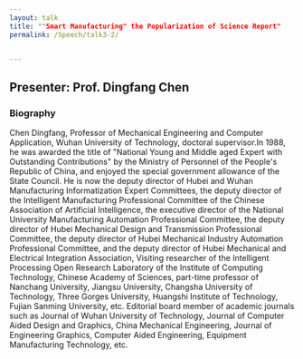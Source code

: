 ```yaml
---
layout: talk
title: ""Smart Manufacturing" the Popularization of Science Report"
permalink: /Speech/talk3-2/


---
```


<div class="talk-container">
    <div class="talk-header">
        <h2>Presenter: Prof. Dingfang Chen </h2>
    </div>
    <h3>Biography</h3>
    <p>
   Chen Dingfang, Professor of Mechanical Engineering and Computer Application, Wuhan University of Technology, doctoral supervisor.In 1988, he was awarded the title of "National Young and Middle aged Expert with Outstanding Contributions" by the Ministry of Personnel of the People's Republic of China, and enjoyed the special government allowance of the State Council. He is now the deputy director of Hubei and Wuhan Manufacturing Informatization Expert Committees, the deputy director of the Intelligent Manufacturing Professional Committee of the Chinese Association of Artificial Intelligence, the executive director of the National University Manufacturing Automation Professional Committee, the deputy director of Hubei Mechanical Design and Transmission Professional Committee, the deputy director of Hubei Mechanical Industry Automation Professional Committee, and the deputy director of Hubei Mechanical and Electrical Integration Association, Visiting researcher of the Intelligent Processing Open Research Laboratory of the Institute of Computing Technology, Chinese Academy of Sciences, part-time professor of Nanchang University, Jiangsu University, Changsha University of Technology, Three Gorges University, Huangshi Institute of Technology, Fujian Sanming University, etc. Editorial board member of academic journals such as Journal of Wuhan University of Technology, Journal of Computer Aided Design and Graphics, China Mechanical Engineering, Journal of Engineering Graphics, Computer Aided Engineering, Equipment Manufacturing Technology, etc.
    </p>
</div>


